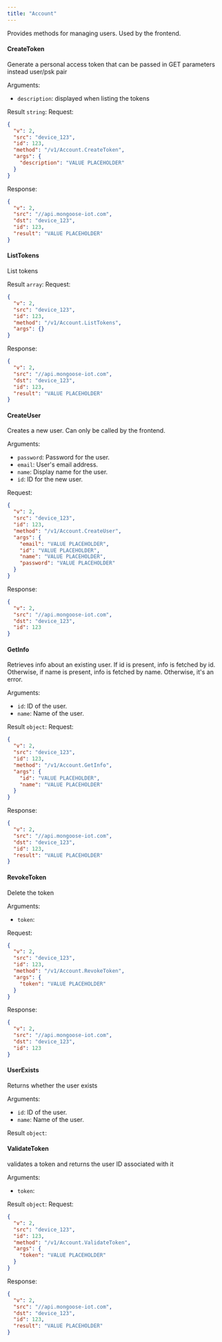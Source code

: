 ```yaml
---
title: "Account"
---
```


Provides methods for managing users. Used by the frontend.

#### CreateToken
Generate a personal access token that can be passed in GET parameters instead user/psk pair

Arguments:
- `description`: displayed when listing the tokens

Result `string`: 
Request:
```json
{
  "v": 2,
  "src": "device_123",
  "id": 123,
  "method": "/v1/Account.CreateToken",
  "args": {
    "description": "VALUE PLACEHOLDER"
  }
}

```

Response:
```json
{
  "v": 2,
  "src": "//api.mongoose-iot.com",
  "dst": "device_123",
  "id": 123,
  "result": "VALUE PLACEHOLDER"
}

```

#### ListTokens
List tokens


Result `array`: 
Request:
```json
{
  "v": 2,
  "src": "device_123",
  "id": 123,
  "method": "/v1/Account.ListTokens",
  "args": {}
}

```

Response:
```json
{
  "v": 2,
  "src": "//api.mongoose-iot.com",
  "dst": "device_123",
  "id": 123,
  "result": "VALUE PLACEHOLDER"
}

```

#### CreateUser
Creates a new user. Can only be called by the frontend.

Arguments:
- `password`: Password for the user.
- `email`: User's email address.
- `name`: Display name for the user.
- `id`: ID for the new user.

Request:
```json
{
  "v": 2,
  "src": "device_123",
  "id": 123,
  "method": "/v1/Account.CreateUser",
  "args": {
    "email": "VALUE PLACEHOLDER",
    "id": "VALUE PLACEHOLDER",
    "name": "VALUE PLACEHOLDER",
    "password": "VALUE PLACEHOLDER"
  }
}

```

Response:
```json
{
  "v": 2,
  "src": "//api.mongoose-iot.com",
  "dst": "device_123",
  "id": 123
}

```

#### GetInfo
Retrieves info about an existing user. If id is present, info is fetched by id. Otherwise, if name is present, info is fetched by name. Otherwise, it's an error.

Arguments:
- `id`: ID of the user.
- `name`: Name of the user.

Result `object`: 
Request:
```json
{
  "v": 2,
  "src": "device_123",
  "id": 123,
  "method": "/v1/Account.GetInfo",
  "args": {
    "id": "VALUE PLACEHOLDER",
    "name": "VALUE PLACEHOLDER"
  }
}

```

Response:
```json
{
  "v": 2,
  "src": "//api.mongoose-iot.com",
  "dst": "device_123",
  "id": 123,
  "result": "VALUE PLACEHOLDER"
}

```

#### RevokeToken
Delete the token

Arguments:
- `token`: 

Request:
```json
{
  "v": 2,
  "src": "device_123",
  "id": 123,
  "method": "/v1/Account.RevokeToken",
  "args": {
    "token": "VALUE PLACEHOLDER"
  }
}

```

Response:
```json
{
  "v": 2,
  "src": "//api.mongoose-iot.com",
  "dst": "device_123",
  "id": 123
}

```

#### UserExists
Returns whether the user exists

Arguments:
- `id`: ID of the user.
- `name`: Name of the user.

Result `object`: 
#### ValidateToken
validates a token and returns the user ID associated with it

Arguments:
- `token`: 

Result `object`: 
Request:
```json
{
  "v": 2,
  "src": "device_123",
  "id": 123,
  "method": "/v1/Account.ValidateToken",
  "args": {
    "token": "VALUE PLACEHOLDER"
  }
}

```

Response:
```json
{
  "v": 2,
  "src": "//api.mongoose-iot.com",
  "dst": "device_123",
  "id": 123,
  "result": "VALUE PLACEHOLDER"
}

```


